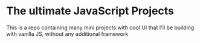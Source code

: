 # The ultimate JavaScript Projects
This is a repo containing many mini projects with cool UI that I'll be building with vanilla JS, without any additional framework
